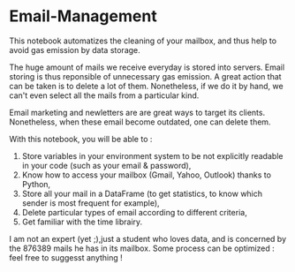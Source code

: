# Email-Management
This notebook automatizes the cleaning of your mailbox, and thus help to avoid gas emission by data storage.

The huge amount of mails we receive everyday is stored into servers. Email storing is thus reponsible of unnecessary gas emission. A great action that can be taken is to delete a lot of them. Nonetheless, if we do it by hand, we can't even select all the mails from a particular kind.

Email marketing and newletters are are great ways to target its clients. Nonetheless, when these email become outdated, one can delete them. 

With this notebook, you will be able to :

1. Store variables in your environment system to be not explicitly readable in your code (such as your email & password),
2. Know how to access your mailbox (Gmail, Yahoo, Outlook) thanks to Python,
3. Store all your mail in a DataFrame (to get statistics, to know which sender is most frequent for example), 
4. Delete particular types of email according to different criteria, 
5. Get familiar with the time librairy. 

I am not an expert (yet ;),just a student who loves data, and is concerned by the 876389 mails he has in its mailbox. Some process can be optimized : feel free to suggesst anything !
